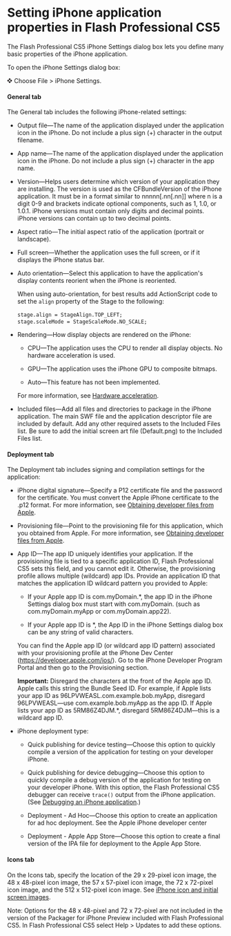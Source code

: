 # Setting iPhone application properties in Flash Professional CS5

The Flash Professional CS5 iPhone Settings dialog box lets you define many basic
properties of the iPhone application.

To open the iPhone Settings dialog box:

![](../../img/dingbat.png) Choose File \> iPhone Settings.

#### General tab

The General tab includes the following iPhone-related settings:

- Output file—The name of the application displayed under the application icon
  in the iPhone. Do not include a plus sign (+) character in the output
  filename.

- App name—The name of the application displayed under the application icon in
  the iPhone. Do not include a plus sign (+) character in the app name.

- Version—Helps users determine which version of your application they are
  installing. The version is used as the CFBundleVersion of the iPhone
  application. It must be in a format similar to nnnnn\[.nn\[.nn\]\] where n is
  a digit 0-9 and brackets indicate optional components, such as 1, 1.0, or
  1.0.1. iPhone versions must contain only digits and decimal points. iPhone
  versions can contain up to two decimal points.

- Aspect ratio—The initial aspect ratio of the application (portrait or
  landscape).

- Full screen—Whether the application uses the full screen, or if it displays
  the iPhone status bar.

- Auto orientation—Select this application to have the application's display
  contents reorient when the iPhone is reoriented.

  When using auto-orientation, for best results add ActionScript code to set the
  `align` property of the Stage to the following:

      stage.align = StageAlign.TOP_LEFT;
      stage.scaleMode = StageScaleMode.NO_SCALE;

- Rendering—How display objects are rendered on the iPhone:

  - CPU—The application uses the CPU to render all display objects. No hardware
    acceleration is used.

  - GPU—The application uses the iPhone GPU to composite bitmaps.

  - Auto—This feature has not been implemented.

  For more information, see
  [Hardware acceleration](../../iphone-application-design-considerations/hardware-acceleration.md).

- Included files—Add all files and directories to package in the iPhone
  application. The main SWF file and the application descriptor file are
  included by default. Add any other required assets to the Included Files list.
  Be sure to add the initial screen art file (Default.png) to the Included Files
  list.

#### Deployment tab

The Deployment tab includes signing and compilation settings for the
application:

- iPhone digital signature—Specify a P12 certificate file and the password for
  the certificate. You must convert the Apple iPhone certificate to the .p12
  format. For more information, see
  [Obtaining developer files from Apple](../../getting-started-building-air-applications-for-the-iphone/obtaining-developer-files-from-apple/index.md).

- Provisioning file—Point to the provisioning file for this application, which
  you obtained from Apple. For more information, see
  [Obtaining developer files from Apple](../../getting-started-building-air-applications-for-the-iphone/obtaining-developer-files-from-apple/index.md).

- App ID—The app ID uniquely identifies your application. If the provisioning
  file is tied to a specific application ID, Flash Professional CS5 sets this
  field, and you cannot edit it. Otherwise, the provisioning profile allows
  multiple (wildcard) app IDs. Provide an application ID that matches the
  application ID wildcard pattern you provided to Apple:

  - If your Apple app ID is com.myDomain.\*, the app ID in the iPhone Settings
    dialog box must start with com.myDomain. (such as com.myDomain.myApp or
    com.myDomain.app22).

  - If your Apple app ID is \*, the App ID in the iPhone Settings dialog box can
    be any string of valid characters.

  You can find the Apple app ID (or wildcard app ID pattern) associated with
  your provisioning profile at the iPhone Dev Center
  (<https://developer.apple.com/ios/>). Go to the iPhone Developer Program
  Portal and then go to the Provisioning section.

  **Important:** Disregard the characters at the front of the Apple app ID.
  Apple calls this string the Bundle Seed ID. For example, if Apple lists your
  app ID as 96LPVWEASL.com.example.bob.myApp, disregard 96LPVWEASL—use
  com.example.bob.myApp as the app ID. If Apple lists your app ID as
  5RM86Z4DJM.\*, disregard 5RM86Z4DJM—this is a wildcard app ID.

- iPhone deployment type:

  - Quick publishing for device testing—Choose this option to quickly compile a
    version of the application for testing on your developer iPhone.

  - Quick publishing for device debugging—Choose this option to quickly compile
    a debug version of the application for testing on your developer iPhone.
    With this option, the Flash Professional CS5 debugger can receive `trace()`
    output from the iPhone application. (See
    [Debugging an iPhone application](../debugging-an-iphone-application.md).)

  - Deployment - Ad Hoc—Choose this option to create an application for ad hoc
    deployment. See the Apple iPhone developer center

  - Deployment - Apple App Store—Choose this option to create a final version of
    the IPA file for deployment to the Apple App Store.

#### Icons tab

On the Icons tab, specify the location of the 29 x 29-pixel icon image, the 48 x
48-pixel icon image, the 57 x 57-pixel icon image, the 72 x 72-pixel icon image,
and the 512 x 512-pixel icon image. See
[iPhone icon and initial screen images](../iphone-icon-and-initial-screen-images.md).

Note: Options for the 48 x 48-pixel and 72 x 72-pixel are not included in the
version of the Packager for iPhone Preview included with Flash Professional CS5.
In Flash Professional CS5 select Help \> Updates to add these options.
